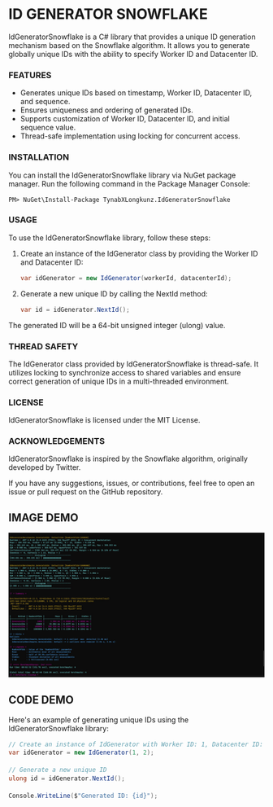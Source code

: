 # ID GENERATOR SNOWFLAKE
IdGeneratorSnowflake is a C# library that provides a unique ID generation mechanism based on the Snowflake algorithm. It allows you to generate globally unique IDs with the ability to specify Worker ID and Datacenter ID.

### FEATURES
- Generates unique IDs based on timestamp, Worker ID, Datacenter ID, and sequence.
- Ensures uniqueness and ordering of generated IDs.
- Supports customization of Worker ID, Datacenter ID, and initial sequence value.
- Thread-safe implementation using locking for concurrent access.

### INSTALLATION
You can install the IdGeneratorSnowflake library via NuGet package manager. Run the following command in the Package Manager Console:
```
PM> NuGet\Install-Package TynabXLongkunz.IdGeneratorSnowflake
```

### USAGE
To use the IdGeneratorSnowflake library, follow these steps:

1. Create an instance of the IdGenerator class by providing the Worker ID and Datacenter ID:
    ```c#
    var idGenerator = new IdGenerator(workerId, datacenterId);
    ```
2. Generate a new unique ID by calling the NextId method:
    ```c#
    var id = idGenerator.NextId();
    ```
The generated ID will be a 64-bit unsigned integer (ulong) value.

### THREAD SAFETY
The IdGenerator class provided by IdGeneratorSnowflake is thread-safe. It utilizes locking to synchronize access to shared variables and ensure correct generation of unique IDs in a multi-threaded environment.

### LICENSE
IdGeneratorSnowflake is licensed under the MIT License.

### ACKNOWLEDGEMENTS
IdGeneratorSnowflake is inspired by the Snowflake algorithm, originally developed by Twitter.

If you have any suggestions, issues, or contributions, feel free to open an issue or pull request on the GitHub repository.

## IMAGE DEMO
<p align='center'>
<img src='https://raw.githubusercontent.com/Tynab-x-Longkunz/Id-Generator-Snowflake/main/pic/0.jpg'></img>
</p>

## CODE DEMO
Here's an example of generating unique IDs using the IdGeneratorSnowflake library:
```c#
// Create an instance of IdGenerator with Worker ID: 1, Datacenter ID: 2
var idGenerator = new IdGenerator(1, 2);

// Generate a new unique ID
ulong id = idGenerator.NextId();

Console.WriteLine($"Generated ID: {id}");
```
